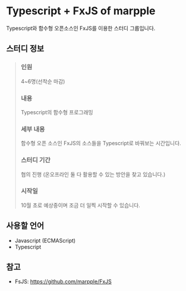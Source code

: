 # Typescript + FxJS of marpple

Typescript와 함수형 오픈소스인 FxJS를 이용한 스터디 그룹입니다.

## 스터디 정보
> ### 인원
> 4~6명(선착순 마감)
> ### 내용
> Typescript의 함수형 프로그래밍
> ### 세부 내용
> 함수형 오픈 소스인 FxJS의 소스들을 Typescript로 바꿔보는 시간입니다.
> ### 스터디 기간
> 협의 진행 (온오프라인 둘 다 활용할 수 있는 방안을 찾고 있습니다.)
> ### 시작일
> 10월 초로 예상중이며 조금 더 일찍 시작할 수 있습니다.

## 사용할 언어
* Javascript (ECMAScript)
* Typescript

## 참고

* FsJS: https://github.com/marpple/FxJS
